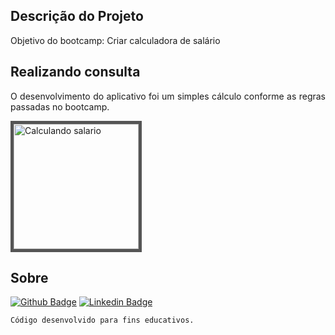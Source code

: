 ## Descrição do Projeto
<p align="justify"> Objetivo do bootcamp: Criar calculadora de salário
</p>

## Realizando consulta

<p align="justify">
O desenvolvimento do aplicativo foi um simples cálculo conforme as regras passadas no bootcamp.
</p>

<p align="left">
  <img src="https://github.com/barbosahub/BC-Igti-android.01/blob/master/app/src/main/res/drawable/calculate.gif" width="200" alt="Calculando salario" style=" border: 5px solid #555">
</p>

## Sobre
[![Github Badge](https://img.shields.io/badge/-Github-000?style=flat-square&logo=Github&logoColor=white&link=https://github.com/barbosahub)](https://github.com/barbosahub)
[![Linkedin Badge](https://img.shields.io/badge/-LinkedIn-blue?style=flat-square&logo=Linkedin&logoColor=white&link=https://www.linkedin.com/in/brui/)](https://www.linkedin.com/in/brui/)

```sh
Código desenvolvido para fins educativos.
```









